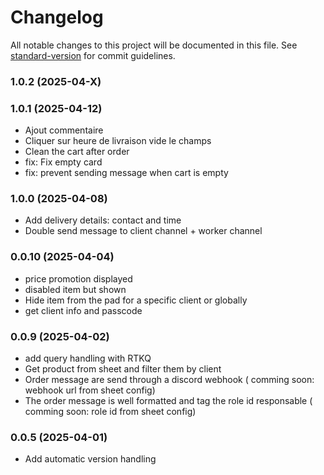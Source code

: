 # Changelog

All notable changes to this project will be documented in this file. See [standard-version](https://github.com/conventional-changelog/standard-version) for commit guidelines.

### 1.0.2 (2025-04-X)

### 1.0.1 (2025-04-12)
- Ajout commentaire
- Cliquer sur heure de livraison vide le champs
- Clean the cart after order
- fix: Fix empty card
- fix: prevent sending message when cart is empty

### 1.0.0 (2025-04-08)

- Add delivery details: contact and time
- Double send message to client channel + worker channel

### 0.0.10 (2025-04-04)

- price promotion displayed
- disabled item but shown
- Hide item from the pad for a specific client or globally
- get client info and passcode

### 0.0.9 (2025-04-02)

- add query handling with RTKQ
- Get product from sheet and filter them by client
- Order message are send through a discord webhook ( comming soon: webhook url from sheet config)
- The order message is well formatted and tag the role id responsable ( comming soon: role id from sheet config)

### 0.0.5 (2025-04-01)

- Add automatic version handling
